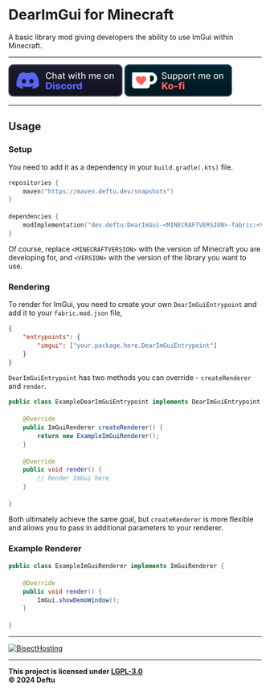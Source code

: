 # DearImGui for Minecraft
A basic library mod giving developers the ability to use ImGui within Minecraft.

---

[![Discord Badge](https://raw.githubusercontent.com/intergrav/devins-badges/v2/assets/cozy/social/discord-singular_64h.png)](https://s.deftu.dev/discord)
[![Ko-Fi Badge](https://raw.githubusercontent.com/intergrav/devins-badges/v2/assets/cozy/donate/kofi-singular_64h.png)](https://s.deftu.dev/kofi)

---

## Usage

### Setup

You need to add it as a dependency in your `build.gradle(.kts)` file.

```kotlin
repositories {
    maven("https://maven.deftu.dev/snapshots")
}

dependencies {
    modImplementation("dev.deftu:DearImGui-<MINECRAFTVERSION>-fabric:<VERSION>")
}
```
Of course, replace `<MINECRAFTVERSION>` with the version of Minecraft you are developing for, and `<VERSION>` with the version of the library you want to use.

### Rendering

To render for ImGui, you need to create your own `DearImGuiEntrypoint` and add it to your `fabric.mod.json` file,

```json
{
    "entrypoints": {
        "imgui": ["your.package.here.DearImGuiEntrypoint"]
    }
}
```

`DearImGuiEntrypoint` has two methods you can override - `createRenderer` and `render`.

```java
public class ExampleDearImGuiEntrypoint implements DearImGuiEntrypoint {
    
    @Override
    public ImGuiRenderer createRenderer() {
        return new ExampleImGuiRenderer();
    }

    @Override
    public void render() {
        // Render ImGui here
    }
    
}
```

Both ultimately achieve the same goal, but `createRenderer` is more flexible and allows you to pass in additional parameters to your renderer.

### Example Renderer

```java
public class ExampleImGuiRenderer implements ImGuiRenderer {

    @Override
    public void render() {
        ImGui.showDemoWindow();
    }

}
```

---

[![BisectHosting](https://www.bisecthosting.com/partners/custom-banners/8fb6621b-811a-473b-9087-c8c42b50e74c.png)](https://s.deftu.dev/bisect)

---

**This project is licensed under [LGPL-3.0][lgpl]**\
**&copy; 2024 Deftu**

[lgpl]: https://www.gnu.org/licenses/lgpl-3.0.en.html
